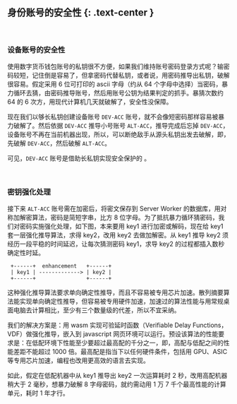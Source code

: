 身份账号的安全性 {: .text-center }
------------------

&nbsp;

### 设备账号的安全性

使用数字货币钱包账号的私钥很不方便，如果我们维持账号密码登录方式呢？输密码较短，记住倒是容易了，但拿密码代替私钥，或者说，用密码推导出私钥，破解很容易。假定采用 6 位可打印的 ascii 字母（约从 64 个字母中选择）当密码，暴力循环去猜，由密码推导账号，然后用账号公钥为结果判定的抓手。暴猜次数约 64 的 6 次方，用现代计算机几天就破解了，安全性没保障。

现在我们以够长私钥创建设备账号 `DEV-ACC` 账号，就不会像短密码那样容易被暴力破解了。然后依据 `DEV-ACC` 推导小号账号 `ALT-ACC`，推导完成后忘掉 `DEV-ACC`，设备账号不再在当前机器出现，所以，可以断绝敌手从源头私钥出发去破解，即，先破解 `DEV-ACC`，然后破解 `ALT-ACC`。

可见，`DEV-ACC` 账号是借助长私钥实现安全保护的 。

&nbsp;

### 密钥强化处理

接下来 `ALT-ACC` 账号需在加密后，将密文保存到 Server Worker 的数据库，用对称加解密算法，密码是简短字串，比方 8 位字母。为了抵抗暴力循环猜密码，我们对密码实施强化处理，如下图，本来要用 key1 进行加密或解码，现在给 key1 套一层强化推导算法，求得 key2，改用 key2 去做加解密。从 key1 推导 key2 须经历一段平稳的时间延迟，让每次猜测密码 key1，求导 key2 的过程都插入数秒确定性时延。

```
 +------+  enhancement   +------+
 | key1 | -------------> | key2 |
 +------+                +------+
```

这种强化推导算法要求单向确定性推导，而且不容易被专用芯片加速。散列摘要算法能实现单向确定性推导，但容易被专用硬件加速，加速过的算法性能与用常规桌面电脑去计算相比，至少有三个数量级的代差，所以不宜采纳。

我们的解决方案是：用 wasm 实现可验延时函数（Verifiable Delay Functions，VDF）做强化推导，嵌入到 javascript 网页环境可以运行。预设该算法的性能要求是：在低配环境下性能至少要超过最高配的千分之一，即，高配与低配之间的性能差距不能超过 1000 倍。最高配是指当下以任何硬件条件，包括用 GPU、ASIC 等专用芯片加速，编程也改用更高效的语言去实现。

如此，假定在低配机器中从 key1 推导出 key2 一次运算耗时 2 秒，改用高配机器稍大于 2 毫秒，想暴力破解 8 字母密码，就约需动用 1 万 7 千个最高性能的计算单元，耗时 1 年才行。
